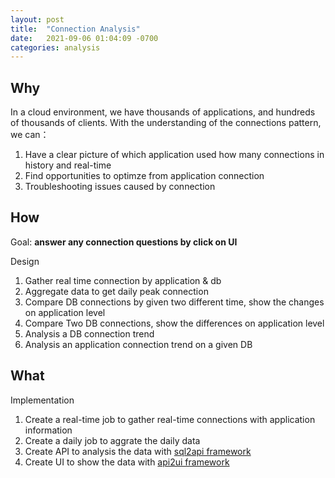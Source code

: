 ```yaml
---
layout: post
title:  "Connection Analysis"
date:   2021-09-06 01:04:09 -0700
categories: analysis
---
```

## Why
In a cloud environment, we have thousands of applications, and hundreds of thousands of clients. With the understanding of the connections pattern, we can：
1. Have a clear picture of which application used how many connections in history and real-time
2. Find opportunities to optimze from application connection
3. Troubleshooting issues caused by connection

## How
Goal: **answer any connection questions by click on UI**

Design
1. Gather real time connection by application & db
2. Aggregate data to get daily peak connection
3. Compare DB connections by given two different time, show the changes on application level
4. Compare Two DB connections, show the differences on application level
5. Analysis a DB connection trend
6. Analysis an application connection trend on a given DB
    
## What
Implementation
1. Create a real-time job to gather real-time connections with application information
2. Create a daily job to aggrate the daily data
4. Create API to analysis the data with [sql2api framework](/automation/2021/09/06/sql2api-framework.html)
5. Create UI to show the data with [api2ui framework](/automation/2021/09/06/api2ui-framework.html)

 